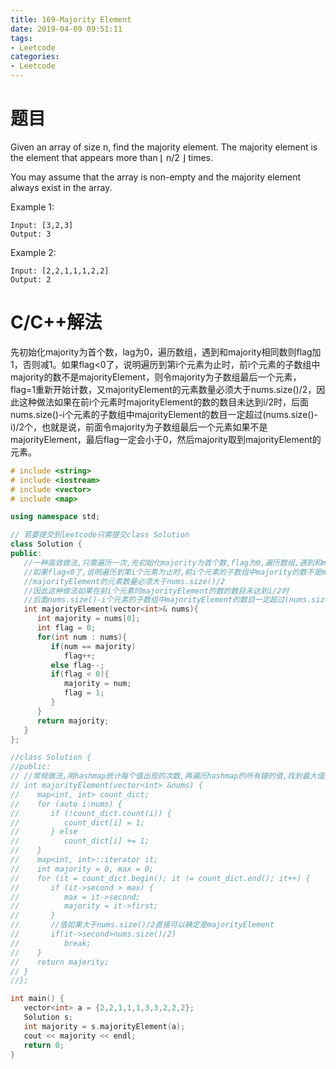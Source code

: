 ```yaml
---
title: 169-Majority Element
date: 2019-04-09 09:51:11
tags:
- Leetcode
categories:
- Leetcode
---
```


# 题目
Given an array of size n, find the majority element. The majority element is the element that appears more than ⌊ n/2 ⌋ times.

You may assume that the array is non-empty and the majority element always exist in the array.

Example 1:
```
Input: [3,2,3]
Output: 3
```
Example 2:
```
Input: [2,2,1,1,1,2,2]
Output: 2
```
# C/C++解法
先初始化majority为首个数，lag为0，遍历数组，遇到和majority相同数则flag加1，否则减1。如果flag<0了，说明遍历到第i个元素为止时，前i个元素的子数组中majority的数不是majorityElement，则令majority为子数组最后一个元素，flag=1重新开始计数，又majorityElement的元素数量必须大于nums.size()/2，因此这种做法如果在前i个元素时majorityElement的数的数目未达到i/2时，后面nums.size()-i个元素的子数组中majorityElement的数目一定超过(nums.size()-i)/2个，也就是说，前面令majority为子数组最后一个元素如果不是majorityElement，最后flag一定会小于0，然后majority取到majorityElement的元素。

```cpp
# include <string>
# include <iostream>
# include <vector>
# include <map>

using namespace std;

// 若要提交到leetcode只需提交class Solution
class Solution {
public:
   //一种高效做法,只需遍历一次,先初始化majority为首个数,flag为0,遍历数组,遇到和majority相同数则flag加1,否则减1
   //如果flag<0了,说明遍历到第i个元素为止时,前i个元素的子数组中majority的数不是majorityElement,则令majority为子数组最后一个元素,flag=1重新开始计数
   //majorityElement的元素数量必须大于nums.size()/2
   //因此这种做法如果在前i个元素时majorityElement的数的数目未达到i/2时
   //后面nums.size()-i个元素的子数组中majorityElement的数目一定超过(nums.size()-i)/2个,故最后一定能取到majorityElement的元素
   int majorityElement(vector<int>& nums){
      int majority = nums[0];
      int flag = 0;
      for(int num : nums){
         if(num == majority)
            flag++;
         else flag--;
         if(flag < 0){
            majority = num;
            flag = 1;
         }
      }
      return majority;
   }
};

//class Solution {
//public:
// //常规做法,用hashmap统计每个值出现的次数,再遍历hashmap的所有键的值,找到最大值对应的键
// int majorityElement(vector<int> &nums) {
//    map<int, int> count_dict;
//    for (auto i:nums) {
//       if (!count_dict.count(i)) {
//          count_dict[i] = 1;
//       } else
//          count_dict[i] += 1;
//    }
//    map<int, int>::iterator it;
//    int majority = 0, max = 0;
//    for (it = count_dict.begin(); it != count_dict.end(); it++) {
//       if (it->second > max) {
//          max = it->second;
//          majority = it->first;
//       }
//       //值如果大于nums.size()/2直接可以确定是majorityElement
//       if(it->second>nums.size()/2)
//          break;
//    }
//    return majority;
// }
//};

int main() {
   vector<int> a = {2,2,1,1,1,3,3,2,2,2};
   Solution s;
   int majority = s.majorityElement(a);
   cout << majority << endl;
   return 0;
}
```